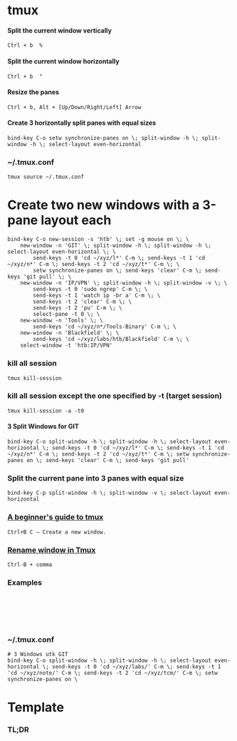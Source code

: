 # tmux

#### Split the current window vertically
```
Ctrl + b  %
```
#### Split the current window horizontally
```
Ctrl + b  "
```
#### Resize the panes
```
Ctrl + b, Alt + [Up/Down/Right/Left] Arrow
```
#### Create 3 horizontally split panes with equal sizes 
```
bind-key C-o setw synchronize-panes on \; split-window -h \; split-window -h \; select-layout even-horizontal
```

### ~/.tmux.conf
```
tmux source ~/.tmux.conf
```

# Create two new windows with a 3-pane layout each
```
bind-key C-o new-session -s 'htb' \; set -g mouse on \; \
    new-window -n 'GIT' \; split-window -h \; split-window -h \; select-layout even-horizontal \; \
        send-keys -t 0 'cd ~/xyz/l*' C-m \; send-keys -t 1 'cd ~/xyz/n*' C-m \; send-keys -t 2 'cd ~/xyz/t*' C-m \; \
        setw synchronize-panes on \; send-keys 'clear' C-m \; send-keys 'git pull' \; \
    new-window -n 'IP/VPN' \; split-window -h \; split-window -v \; \
        send-keys -t 0 'sudo ngrep' C-m \; \
        send-keys -t 1 'watch ip -br a' C-m \; \
        send-keys -t 2 'clear' C-m \; \
        send-keys -t 2 'pu' C-m \; \
        select-pane -t 0 \; \
    new-window -n 'Tools' \; \
        send-keys 'cd ~/xyz/n*/Tools-Binary' C-m \; \
    new-window -n 'Blackfield' \; \
        send-keys 'cd ~/xyz/labs/htb/Blackfield' C-m \; \
    select-window -t 'htb:IP/VPN'
```

### kill all session
```
tmux kill-session
```

### kill all session except the one specified by -t (target session)
```
tmux kill-session -a -t0
```

#### 3 Split Windows for GIT
```
bind-key C-o split-window -h \; split-window -h \; select-layout even-horizontal \; send-keys -t 0 'cd ~/xyz/l*' C-m \; send-keys -t 1 'cd ~/xyz/n*' C-m \; send-keys -t 2 'cd ~/xyz/t*' C-m \; setw synchronize-panes on \; send-keys 'clear' C-m \; send-keys 'git pull'
```

### Split the current pane into 3 panes with equal size
```
bind-key C-p split-window -h \; split-window -v \; select-layout even-horizontal
```



### [A beginner's guide to tmux](https://www.redhat.com/sysadmin/introduction-tmux-linux)
```
Ctrl+B C — Create a new window.
```

### [Rename window in Tmux](https://debugpointer.com/linux/tmux-rename-window)
```
Ctrl-B + comma
```

### Examples
```

```



### 
```

```

### 
```

```

### 
```

```

### ~/.tmux.conf
```
# 3 Windows utk GIT
bind-key C-o split-window -h \; split-window -h \; select-layout even-horizontal \; send-keys -t 0 'cd ~/xyz/labs/' C-m \; send-keys -t 1 'cd ~/xyz/note/' C-m \; send-keys -t 2 'cd ~/xyz/tcm/' C-m \; setw synchronize-panes on \
```

# Template

### TL;DR